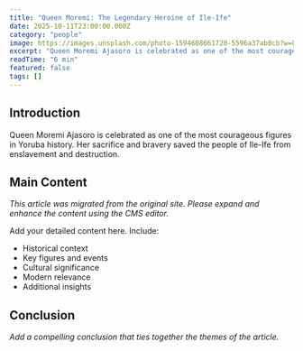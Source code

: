 ```yaml
---
title: "Queen Moremi: The Legendary Heroine of Ile-Ife"
date: 2025-10-11T23:00:00.000Z
category: "people"
image: https://images.unsplash.com/photo-1594608661720-5596a37ab0cb?w=800
excerpt: "Queen Moremi Ajasoro is celebrated as one of the most courageous figures in Yoruba history. Her sacrifice and bravery saved the people of Ile-Ife from enslavement and destruction."
readTime: "6 min"
featured: false
tags: []
---
```


## Introduction

Queen Moremi Ajasoro is celebrated as one of the most courageous figures in Yoruba history. Her sacrifice and bravery saved the people of Ile-Ife from enslavement and destruction.

## Main Content

*This article was migrated from the original site. Please expand and enhance the content using the CMS editor.*

Add your detailed content here. Include:
- Historical context
- Key figures and events
- Cultural significance
- Modern relevance
- Additional insights

## Conclusion

*Add a compelling conclusion that ties together the themes of the article.*
